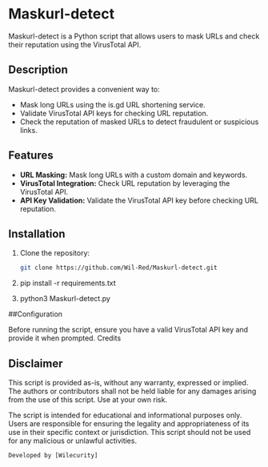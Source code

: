 # Maskurl-detect 


Maskurl-detect  is a Python script that allows users to mask URLs and check their reputation using the VirusTotal API.

## Description

Maskurl-detect provides a convenient way to:
- Mask long URLs using the is.gd URL shortening service.
- Validate VirusTotal API keys for checking URL reputation.
- Check the reputation of masked URLs to detect fraudulent or suspicious links.

## Features

- **URL Masking:** Mask long URLs with a custom domain and keywords.
- **VirusTotal Integration:** Check URL reputation by leveraging the VirusTotal API.
- **API Key Validation:** Validate the VirusTotal API key before checking URL reputation.

## Installation

1. Clone the repository:
   ```bash
   git clone https://github.com/Wil-Red/Maskurl-detect.git

2. pip install -r requirements.txt


3. python3 Maskurl-detect.py


##Configuration

Before running the script, ensure you have a valid VirusTotal API key and provide it when prompted.
Credits



## Disclaimer

This script is provided as-is, without any warranty, expressed or implied. The authors or contributors shall not be held liable for any damages arising from the use of this script. Use at your own risk.

The script is intended for educational and informational purposes only. Users are responsible for ensuring the legality and appropriateness of its use in their specific context or jurisdiction. This script should not be used for any malicious or unlawful activities.


    Developed by [Wilecurity]
  
